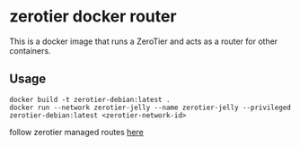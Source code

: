 # zerotier docker router
This is a docker image that runs a ZeroTier and acts as a router for other containers.

## Usage
```
docker build -t zerotier-debian:latest .
docker run --network zerotier-jelly --name zerotier-jelly --privileged zerotier-debian:latest <zerotier-network-id>
```

follow zerotier managed routes [here](https://docs.zerotier.com/route-between-phys-and-virt/#configure-the-zerotier-managed-route) 